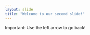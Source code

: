```yaml
---
layout: slide
title: "Welcome to our second slide!"
---
```

Important:
Use the left arrow to go back!
